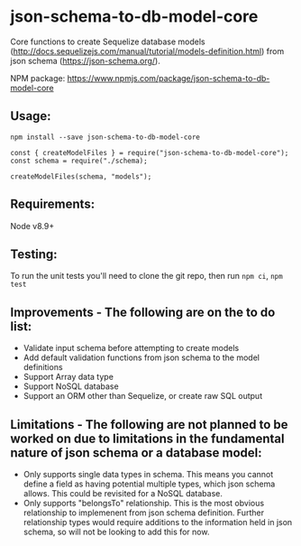 # json-schema-to-db-model-core

Core functions to create Sequelize database models (http://docs.sequelizejs.com/manual/tutorial/models-definition.html) from json schema (https://json-schema.org/). 

NPM package: https://www.npmjs.com/package/json-schema-to-db-model-core

## Usage:

`npm install --save json-schema-to-db-model-core`

```
const { createModelFiles } = require("json-schema-to-db-model-core");
const schema = require("./schema);

createModelFiles(schema, "models");
```

## Requirements: 
Node v8.9+

## Testing:
To run the unit tests you'll need to clone the git repo, then run `npm ci`, `npm test` 

## Improvements - The following are on the to do list:
* Validate input schema before attempting to create models
* Add default validation functions from json schema to the model definitions
* Support Array data type
* Support NoSQL database
* Support an ORM other than Sequelize, or create raw SQL output

## Limitations - The following are not planned to be worked on due to limitations in the fundamental nature of json schema or a database model:
* Only supports single data types in schema. This means you cannot define a field as having potential multiple types, which json schema allows. This could be revisited for a NoSQL database.
* Only supports "belongsTo" relationship. This is the most obvious relationship to implemenent from json schema definition. Further relationship types would require additions to the information held in json schema, so will not be looking to add this for now.
